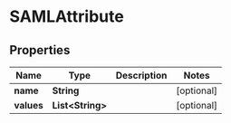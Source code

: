 

# SAMLAttribute


## Properties

| Name | Type | Description | Notes |
|------------ | ------------- | ------------- | -------------|
|**name** | **String** |  |  [optional] |
|**values** | **List&lt;String&gt;** |  |  [optional] |



